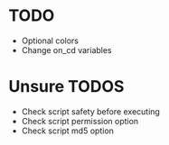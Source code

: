 TODO
====
* Optional colors
* Change on_cd variables

Unsure TODOS
============
* Check script safety before executing
* Check script permission option
* Check script md5 option

